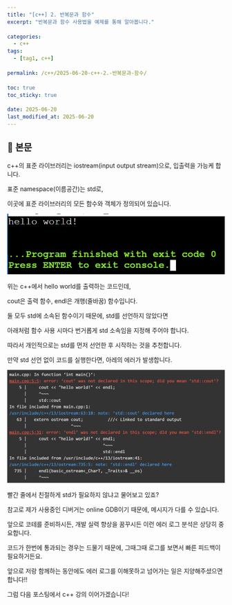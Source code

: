 ```yaml
---
title: "[c++] 2. 반복문과 함수"
excerpt: "반복문과 함수 사용법을 예제를 통해 알아봅니다."

categories:
  - c++
tags:
  - [tag1, c++]

permalink: /c++/2025-06-20-c++-2.-반복문과-함수/

toc: true
toc_sticky: true

date: 2025-06-20
last_modified_at: 2025-06-20
---
```


## 🦥 본문

c++의 표준 라이브러리는 iostream(input output stream)으로, 입출력을 가능케 합니다.

표준 namespace(이름공간)는 std로,

이곳에 표준 라이브러리의 모든 함수와 객체가 정의되어 있습니다.



<script src="https://gist.github.com/redjo99/40edc140b362b1efc1f1f68fd3b507f4.js"></script>

![hello world](/assets/images/posts_img/readme/hello_world.png)



위는 c++에서 hello world를 출력하는 코드인데,

cout은 출력 함수, endl은 개행(줄바꿈) 함수입니다.


둘 모두 std에 소속된 함수이기 때문에, std를 선언하지 않았다면

아래처럼 함수 사용 시마다 번거롭게 std 소속임을 지정해 주어야 합니다.



<script src="https://gist.github.com/redjo99/f56d4c5a5fd4e973ad3704365e2c7e71.js"></script>



따라서 개인적으로는 std를 먼저 선언한 후 시작하는 것을 추천합니다.

만약 std 선언 없이 코드를 실행한다면, 아레의 에러가 발생합니다.



![std error](/assets/images/posts_img/readme/std.png)



빨간 줄에서 친절하게 std가 필요하지 않냐고 물어보고 있죠?

참고로 제가 사용중인 디버거는 online GDB이기 때문에, 메시지가 다를 수 있습니다.



앞으로 코테를 준비하시든, 개발 실력 향상을 꿈꾸시든 이런 에러 로그 분석은 상당히 중요합니다.

코드가 한번에 통과되는 경우는 드물기 때문에, 그때그때 로그를 보면서 빠른 피드백이 필요하거든요.

앞으로 저랑 함께하는 동안에도 에러 로그를 이해못하고 넘어가는 일은 지양해주셨으면 합니다!!



그럼 다음 포스팅에서 c++ 강의 이어가겠습니다!

